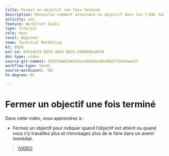 ```yaml
---
title: Fermer un objectif une fois terminé
description: Découvrez comment atteindre un objectif dans les [!DNL Goals].
activity: use
feature: Workfront Goals
type: Tutorial
role: User
level: Beginner
team: Technical Marketing
kt: 8926
exl-id: 6d31d231-5b59-4924-907e-200800ba0f44
doc-type: video
source-git-commit: d39754b619e526e1a869deedb38dd2f2b43aee57
workflow-type: tm+mt
source-wordcount: '55'
ht-degree: 0%

---
```


# Fermer un objectif une fois terminé

Dans cette vidéo, vous apprendrez à :

* Fermez un objectif pour indiquer quand l’objectif est atteint ou quand vous n’y travaillez plus et n’envisagez plus de le faire dans un avenir immédiat.

>[!VIDEO](https://video.tv.adobe.com/v/335198/?quality=12)

